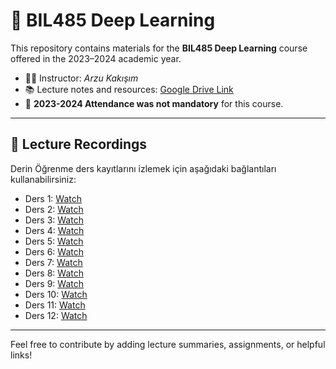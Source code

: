 # 🤖 BIL485 Deep Learning

This repository contains materials for the **BIL485 Deep Learning** course offered in the 2023–2024 academic year.

* 👩‍🏫 Instructor: *Arzu Kakışım*
* 📚 Lecture notes and resources: [Google Drive Link](https://drive.google.com/drive/folders/1akq-uQ-Y_UROi97XaXNjlYNXZVsIIkE7?usp=sharing)
* 📌 **2023-2024 Attendance was not mandatory** for this course.

---

## 🎥 Lecture Recordings

Derin Öğrenme ders kayıtlarını izlemek için aşağıdaki bağlantıları kullanabilirsiniz:

* Ders 1: [Watch](https://medeniyet-edu-tr.zoom.us/rec/share/951hbOnlQIIimouVOgTwM4Y2XLAnjvv7TdZLAy5HglfHidE2_KQap0Bt-2syEmcY.BLxopjO93ADhyBuH?pwd=i7C7FiaaO7n9RIXpMdS4aE5BMgbdMEFh)
* Ders 2: [Watch](https://medeniyet-edu-tr.zoom.us/rec/share/9R0ccprCcpX2h832LgtFk915DdAcXxJfo6y2P5CYXJr2NSH4lTpyMQCZU6XvXisj.P5HVc0RY87O8kxKb?pwd=0M61HrRV-Wdn0dAVEAdTzvx5AowtfDvb)
* Ders 3: [Watch](https://medeniyet-edu-tr.zoom.us/rec/share/wpC_D9ZyLiAysMWSU2NQaBq6nSvdObKdt27ZrLRhkse1cn94sObPYP6npgrvgE0P.cXPHidhlWHD5p8iF?pwd=CR6ci9NuIC1RSCkUowXNr4u0L-3I0aVk)
* Ders 4: [Watch](https://medeniyet-edu-tr.zoom.us/rec/share/DbktNvRapJruLbwz_MYgPcNsSeXEVOEeDjfWYtEHrIzC-1D3PGqbo1J9bYY6ZdSm.TJURd3awaS189UJG?pwd=HyqtO5hiX4otVxUMVMz-COno3sc-UBNG)
* Ders 5: [Watch](https://medeniyet-edu-tr.zoom.us/rec/share/1ZHQt6-GWwK-Us4T8MricHexG5NV8QAgVVP6omHOz3Ehjpa_xt2Bl7VOtnlYiuQ.gnU8VoBmtMmmHC_T?pwd=n-n9CKRNBnA0OW9k3F4dHUhmKseh8vd5)
* Ders 6: [Watch](https://medeniyet-edu-tr.zoom.us/rec/share/GQH4MwsXGgQGrf_r4Bfuda0jgRo3nSBP06FP3Mn3E_s1imhe1OPISQ9YiUOSbY-w.XVkT8nA62fZcxMhC?pwd=-e7hVTYpV9vbIBSOFX_7A4LSO7_UFaqs)
* Ders 7: [Watch](https://medeniyet-edu-tr.zoom.us/rec/share/wClNeenWCEgjPdIBXsLpQQ5IEuiO1QbdUZVuVYr1ga_9T8MvjXS94ipoFF5aQpT4.KC51FkvnfZUPnjbx?pwd=tiDdS_hh0zSFtiVImqcRYC5HAstN66m1)
* Ders 8: [Watch](https://medeniyet-edu-tr.zoom.us/rec/share/SLn8rfNuofs2hZqmZZAEhTtRSGKjXN1Kb13q55cGFMXJldtXbyRyctnsaMLNRc7W.5EqQ4G47PKR1b-oF?pwd=XMIesnhlZ48SHIjRoew3XjfS5n_9ptkx)
* Ders 9: [Watch](https://medeniyet-edu-tr.zoom.us/rec/share/QOPk5BJimSVjn5Y5Jh44-OVUV4-h30h68DbTU5uMupHzHI3Xol71XAaBSLQN95cr.48x1I-7FCPDaJQi-?pwd=FwpXcpAHMbLQGMYtZ9YC54VUFVWenouG)
* Ders 10: [Watch](https://medeniyet-edu-tr.zoom.us/rec/share/f8PYZLBWOdRGlkcNUHwRbtyT7REtXeljMoFfQfXxUKDaiUulQq06JkpYbQILbpnL._6sgLmnvaQ_D26cm?pwd=RY9zOPoJPVr1we57LlHPlowe5Y1nw-fG)
* Ders 11: [Watch](https://medeniyet-edu-tr.zoom.us/rec/share/SR7Er_-M8EwACvURFAANH3DgMo60p_wPU8deQQ6gYpy9oKKvzqg3VmIuYsMNJcky.tTX-v_eKgChsmMki?pwd=AbPIQ1GUEi0nQTlTgh_YFgl0lVm_2Eim)
* Ders 12: [Watch](https://medeniyet-edu-tr.zoom.us/rec/share/rmi8dqFx2m3Lxn-qpAxO2iygtfRp-E1zRTPA9D2iL5y_r37sMGMgpWgks8vlMrUm.fFhzoh-pOBvYI9hw?pwd=6kmzW9WukUim-laUE4Z5dldp5RLyNaDT)

---

Feel free to contribute by adding lecture summaries, assignments, or helpful links!

